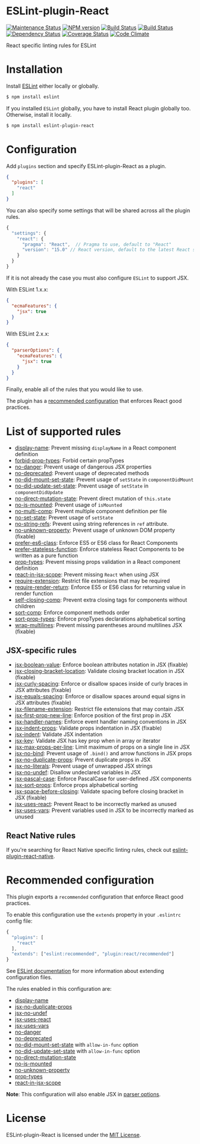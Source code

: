 ESLint-plugin-React
===================

[![Maintenance Status][status-image]][status-url] [![NPM version][npm-image]][npm-url] [![Build Status][travis-image]][travis-url] [![Build Status][appveyor-image]][appveyor-url] [![Dependency Status][deps-image]][deps-url] [![Coverage Status][coverage-image]][coverage-url] [![Code Climate][climate-image]][climate-url]

React specific linting rules for ESLint

# Installation

Install [ESLint](https://www.github.com/eslint/eslint) either locally or globally.

```sh
$ npm install eslint
```

If you installed `ESLint` globally, you have to install React plugin globally too. Otherwise, install it locally.

```sh
$ npm install eslint-plugin-react
```

# Configuration

Add `plugins` section and specify ESLint-plugin-React as a plugin.

```json
{
  "plugins": [
    "react"
  ]
}
```

You can also specify some settings that will be shared across all the plugin rules.

```js
{
  "settings": {
    "react": {
      "pragma": "React",  // Pragma to use, default to "React"
      "version": "15.0" // React version, default to the latest React stable release
    }
  }
}
```

If it is not already the case you must also configure `ESLint` to support JSX.

With ESLint 1.x.x:

```json
{
  "ecmaFeatures": {
    "jsx": true
  }
}
```

With ESLint 2.x.x:

```json
{
  "parserOptions": {
    "ecmaFeatures": {
      "jsx": true
    }
  }
}
```

Finally, enable all of the rules that you would like to use.

The plugin has a [recommended configuration](#user-content-recommended-configuration) that enforces React good practices.

# List of supported rules

* [display-name](docs/rules/display-name.md): Prevent missing `displayName` in a React component definition
* [forbid-prop-types](docs/rules/forbid-prop-types.md): Forbid certain propTypes
* [no-danger](docs/rules/no-danger.md): Prevent usage of dangerous JSX properties
* [no-deprecated](docs/rules/no-deprecated.md): Prevent usage of deprecated methods
* [no-did-mount-set-state](docs/rules/no-did-mount-set-state.md): Prevent usage of `setState` in `componentDidMount`
* [no-did-update-set-state](docs/rules/no-did-update-set-state.md): Prevent usage of `setState` in `componentDidUpdate`
* [no-direct-mutation-state](docs/rules/no-direct-mutation-state.md): Prevent direct mutation of `this.state`
* [no-is-mounted](docs/rules/no-is-mounted.md): Prevent usage of `isMounted`
* [no-multi-comp](docs/rules/no-multi-comp.md): Prevent multiple component definition per file
* [no-set-state](docs/rules/no-set-state.md): Prevent usage of `setState`
* [no-string-refs](docs/rules/no-string-refs.md): Prevent using string references in `ref` attribute.
* [no-unknown-property](docs/rules/no-unknown-property.md): Prevent usage of unknown DOM property (fixable)
* [prefer-es6-class](docs/rules/prefer-es6-class.md): Enforce ES5 or ES6 class for React Components
* [prefer-stateless-function](docs/rules/prefer-stateless-function.md): Enforce stateless React Components to be written as a pure function
* [prop-types](docs/rules/prop-types.md): Prevent missing props validation in a React component definition
* [react-in-jsx-scope](docs/rules/react-in-jsx-scope.md): Prevent missing `React` when using JSX
* [require-extension](docs/rules/require-extension.md): Restrict file extensions that may be required
* [require-render-return](docs/rules/require-render-return.md): Enforce ES5 or ES6 class for returning value in render function
* [self-closing-comp](docs/rules/self-closing-comp.md): Prevent extra closing tags for components without children
* [sort-comp](docs/rules/sort-comp.md): Enforce component methods order
* [sort-prop-types](docs/rules/sort-prop-types.md): Enforce propTypes declarations alphabetical sorting
* [wrap-multilines](docs/rules/wrap-multilines.md): Prevent missing parentheses around multilines JSX (fixable)

## JSX-specific rules

* [jsx-boolean-value](docs/rules/jsx-boolean-value.md): Enforce boolean attributes notation in JSX (fixable)
* [jsx-closing-bracket-location](docs/rules/jsx-closing-bracket-location.md): Validate closing bracket location in JSX (fixable)
* [jsx-curly-spacing](docs/rules/jsx-curly-spacing.md): Enforce or disallow spaces inside of curly braces in JSX attributes (fixable)
* [jsx-equals-spacing](docs/rules/jsx-equals-spacing.md): Enforce or disallow spaces around equal signs in JSX attributes (fixable)
* [jsx-filename-extension](docs/rules/jsx-filename-extension.md): Restrict file extensions that may contain JSX
* [jsx-first-prop-new-line](docs/rules/jsx-first-prop-new-line.md): Enforce position of the first prop in JSX
* [jsx-handler-names](docs/rules/jsx-handler-names.md): Enforce event handler naming conventions in JSX
* [jsx-indent-props](docs/rules/jsx-indent-props.md): Validate props indentation in JSX (fixable)
* [jsx-indent](docs/rules/jsx-indent.md): Validate JSX indentation
* [jsx-key](docs/rules/jsx-key.md): Validate JSX has key prop when in array or iterator
* [jsx-max-props-per-line](docs/rules/jsx-max-props-per-line.md): Limit maximum of props on a single line in JSX
* [jsx-no-bind](docs/rules/jsx-no-bind.md): Prevent usage of `.bind()` and arrow functions in JSX props
* [jsx-no-duplicate-props](docs/rules/jsx-no-duplicate-props.md): Prevent duplicate props in JSX
* [jsx-no-literals](docs/rules/jsx-no-literals.md): Prevent usage of unwrapped JSX strings
* [jsx-no-undef](docs/rules/jsx-no-undef.md): Disallow undeclared variables in JSX
* [jsx-pascal-case](docs/rules/jsx-pascal-case.md): Enforce PascalCase for user-defined JSX components
* [jsx-sort-props](docs/rules/jsx-sort-props.md): Enforce props alphabetical sorting
* [jsx-space-before-closing](docs/rules/jsx-space-before-closing.md): Validate spacing before closing bracket in JSX (fixable)
* [jsx-uses-react](docs/rules/jsx-uses-react.md): Prevent React to be incorrectly marked as unused
* [jsx-uses-vars](docs/rules/jsx-uses-vars.md): Prevent variables used in JSX to be incorrectly marked as unused

## React Native rules

If you're searching for React Native specific linting rules, check out [eslint-plugin-react-native](https://github.com/Intellicode/eslint-plugin-react-native).

# Recommended configuration

This plugin exports a `recommended` configuration that enforce React good practices.

To enable this configuration use the `extends` property in your `.eslintrc` config file:

```js
{
  "plugins": [
    "react"
  ],
  "extends": ["eslint:recommended", "plugin:react/recommended"]
}
```

See [ESLint documentation](http://eslint.org/docs/user-guide/configuring#extending-configuration-files) for more information about extending configuration files.

The rules enabled in this configuration are:

* [display-name](docs/rules/display-name.md)
* [jsx-no-duplicate-props](docs/rules/jsx-no-duplicate-props.md)
* [jsx-no-undef](docs/rules/jsx-no-undef.md)
* [jsx-uses-react](docs/rules/jsx-uses-react.md)
* [jsx-uses-vars](docs/rules/jsx-uses-vars.md)
* [no-danger](docs/rules/no-danger.md)
* [no-deprecated](docs/rules/no-deprecated.md)
* [no-did-mount-set-state](docs/rules/no-did-mount-set-state.md) with `allow-in-func` option
* [no-did-update-set-state](docs/rules/no-did-update-set-state.md) with `allow-in-func` option
* [no-direct-mutation-state](docs/rules/no-direct-mutation-state.md)
* [no-is-mounted](docs/rules/no-is-mounted.md)
* [no-unknown-property](docs/rules/no-unknown-property.md)
* [prop-types](docs/rules/prop-types.md)
* [react-in-jsx-scope](docs/rules/react-in-jsx-scope.md)

**Note**: This configuration will also enable JSX in [parser options](http://eslint.org/docs/user-guide/configuring#specifying-parser-options).

# License

ESLint-plugin-React is licensed under the [MIT License](http://www.opensource.org/licenses/mit-license.php).


[npm-url]: https://npmjs.org/package/eslint-plugin-react
[npm-image]: https://img.shields.io/npm/v/eslint-plugin-react.svg

[travis-url]: https://travis-ci.org/yannickcr/eslint-plugin-react
[travis-image]: https://img.shields.io/travis/yannickcr/eslint-plugin-react/master.svg?logo=data%3Aimage%2Fsvg%2Bxml%3Bbase64%2CPHN2ZyB4bWxucz0iaHR0cDovL3d3dy53My5vcmcvMjAwMC9zdmciIHhtbG5zOnhsaW5rPSJodHRwOi8vd3d3LnczLm9yZy8xOTk5L3hsaW5rIiB2aWV3Qm94PSItMTQyLjUgLTE0Mi41IDI4NSAyODUiPjxjaXJjbGUgcj0iMTQxLjciIGZpbGw9IiNERDQ4MTQiLz48ZyBpZD0iYSIgZmlsbD0iI0ZGRiI%2BPGNpcmNsZSBjeD0iLTk2LjQiIHI9IjE4LjkiLz48cGF0aCBkPSJNLTQ1LjYgNjguNGMtMTYuNi0xMS0yOS0yOC0zNC00Ny44IDYtNSA5LjgtMTIuMyA5LjgtMjAuNnMtMy44LTE1LjctOS44LTIwLjZjNS0xOS44IDE3LjQtMzYuNyAzNC00Ny44bDEzLjggMjMuMkMtNDYtMzUuMi01NS4zLTE4LjctNTUuMyAwYzAgMTguNyA5LjMgMzUuMiAyMy41IDQ1LjJ6Ii8%2BPC9nPjx1c2UgeGxpbms6aHJlZj0iI2EiIHRyYW5zZm9ybT0icm90YXRlKDEyMCkiLz48dXNlIHhsaW5rOmhyZWY9IiNhIiB0cmFuc2Zvcm09InJvdGF0ZSgyNDApIi8%2BPC9zdmc%2B

[appveyor-url]: https://ci.appveyor.com/project/yannickcr/eslint-plugin-react
[appveyor-image]: https://img.shields.io/appveyor/ci/yannickcr/eslint-plugin-react/master.svg?logo=data%3Aimage%2Fsvg%2Bxml%3Bbase64%2CPHN2ZyB4bWxucz0iaHR0cDovL3d3dy53My5vcmcvMjAwMC9zdmciIHZlcnNpb249IjEuMSIgd2lkdGg9IjEyOCIgaGVpZ2h0PSIxMjgiIHZpZXdCb3g9IjAgMCAxMjggMTI4Ij48ZyBmaWxsPSIjMUJBMUUyIiB0cmFuc2Zvcm09InNjYWxlKDgpIj48cGF0aCBkPSJNMCAyLjI2NWw2LjUzOS0uODg4LjAwMyA2LjI4OC02LjUzNi4wMzd6Ii8%2BPHBhdGggZD0iTTYuNTM2IDguMzlsLjAwNSA2LjI5My02LjUzNi0uODk2di01LjQ0eiIvPjxwYXRoIGQ9Ik03LjMyOCAxLjI2MWw4LjY3LTEuMjYxdjcuNTg1bC04LjY3LjA2OXoiLz48cGF0aCBkPSJNMTYgOC40NDlsLS4wMDIgNy41NTEtOC42Ny0xLjIyLS4wMTItNi4zNDV6Ii8%2BPC9nPjwvc3ZnPg==

[deps-url]: https://david-dm.org/yannickcr/eslint-plugin-react
[deps-image]: https://img.shields.io/david/dev/yannickcr/eslint-plugin-react.svg

[coverage-url]: https://coveralls.io/r/yannickcr/eslint-plugin-react?branch=master
[coverage-image]: https://img.shields.io/coveralls/yannickcr/eslint-plugin-react/master.svg

[climate-url]: https://codeclimate.com/github/yannickcr/eslint-plugin-react
[climate-image]: https://img.shields.io/codeclimate/github/yannickcr/eslint-plugin-react.svg

[status-url]: https://github.com/yannickcr/eslint-plugin-react/pulse
[status-image]: https://img.shields.io/badge/status-maintained-brightgreen.svg
